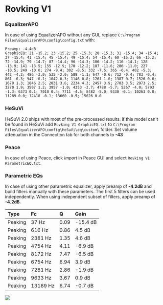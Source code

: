 # Rovking V1

### EqualizerAPO
In case of using EqualizerAPO without any GUI, replace `C:\Program Files\EqualizerAPO\config\config.txt`
with:
```
Preamp: -4.4dB
GraphicEQ: 21 -15.2; 23 -15.2; 25 -15.3; 28 -15.3; 31 -15.4; 34 -15.4; 37 -15.4; 41 -15.4; 45 -15.4; 49 -15.4; 54 -15.4; 60 -15.3; 66 -15.2; 72 -14.9; 79 -14.7; 87 -14.4; 96 -14.3; 106 -14.2; 116 -14.1; 128 -13.9; 141 -13.5; 155 -12.9; 170 -12.2; 187 -11.6; 206 -11.0; 227 -10.5; 249 -10.0; 274 -9.4; 302 -8.5; 332 -7.5; 365 -6.4; 402 -5.3; 442 -4.2; 486 -3.0; 535 -2.0; 588 -1.1; 647 -0.6; 712 -0.4; 783 -0.4; 861 -0.3; 947 -0.1; 1042 0.3; 1146 0.8; 1261 1.0; 1387 0.7; 1526 0.6; 1678 1.3; 1846 2.5; 2031 3.6; 2234 4.3; 2457 3.9; 2703 3.5; 2973 2.5; 3270 1.9; 3597 1.2; 3957 -1.0; 4353 -3.7; 4788 -5.7; 5267 -4.0; 5793 -1.3; 6373 0.1; 7010 0.4; 7711 -4.5; 8482 -5.0; 9330 -0.1; 10263 0.0; 11289 0.0; 12418 -0.1; 13660 -0.5; 15026 0.0
```

### HeSuVi
HeSuVi 2.0 ships with most of the pre-processed results. If this model can't be found in HeSuVi add
`Rovking V1 GraphicEQ.txt` to `C:\Program Files\EqualizerAPO\config\HeSuVi\eq\custom\` folder.
Set volume attenuation in the Connection tab for both channels to **-43**

### Peace
In case of using Peace, click *Import* in Peace GUI and select `Rovking V1 ParametricEQ.txt`.

### Parametric EQs
In case of using other parametric equalizer, apply preamp of **-4.2dB** and build filters manually
with these parameters. The first 5 filters can be used independently.
When using independent subset of filters, apply preamp of **-4.2dB**.

| Type    | Fc       |    Q | Gain     |
|:--------|:---------|:-----|:---------|
| Peaking | 37 Hz    | 0.09 | -15.4 dB |
| Peaking | 616 Hz   | 0.86 | 4.5 dB   |
| Peaking | 2381 Hz  | 1.35 | 4.6 dB   |
| Peaking | 4754 Hz  | 4.11 | -6.9 dB  |
| Peaking | 8172 Hz  | 7.47 | -6.5 dB  |
| Peaking | 6754 Hz  | 6.94 | 3.9 dB   |
| Peaking | 7281 Hz  | 2.86 | -1.9 dB  |
| Peaking | 9633 Hz  | 3.67 | 0.9 dB   |
| Peaking | 13189 Hz | 6.74 | -0.7 dB  |

![](https://raw.githubusercontent.com/jaakkopasanen/AutoEq/master/results/rtings/sbaf-serious/Rovking%20V1/Rovking%20V1.png)